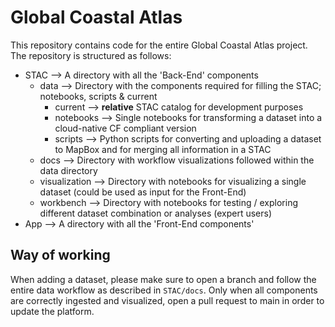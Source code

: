 # Global Coastal Atlas

This repository contains code for the entire Global Coastal Atlas project. 
The repository is structured as follows:
- STAC --> A directory with all the 'Back-End' components
    - data --> Directory with the components required for filling the STAC; notebooks, scripts & current
        - current --> **relative** STAC catalog for development purposes
        - notebooks --> Single notebooks for transforming a dataset into a cloud-native CF compliant version
        - scripts --> Python scripts for converting and uploading a dataset to MapBox and for merging all information in a STAC
    - docs --> Directory with workflow visualizations followed within the data directory
    - visualization --> Directory with notebooks for visualizing a single dataset (could be used as input for the Front-End)
    - workbench --> Directory with notebooks for testing / exploring different dataset combination or analyses (expert users)
- App --> A directory with all the 'Front-End components'

## Way of working

When adding a dataset, please make sure to open a branch and follow the entire data workflow as described in `STAC/docs`. 
Only when all components are correctly ingested and visualized, open a pull request to main in order to update the platform. 



